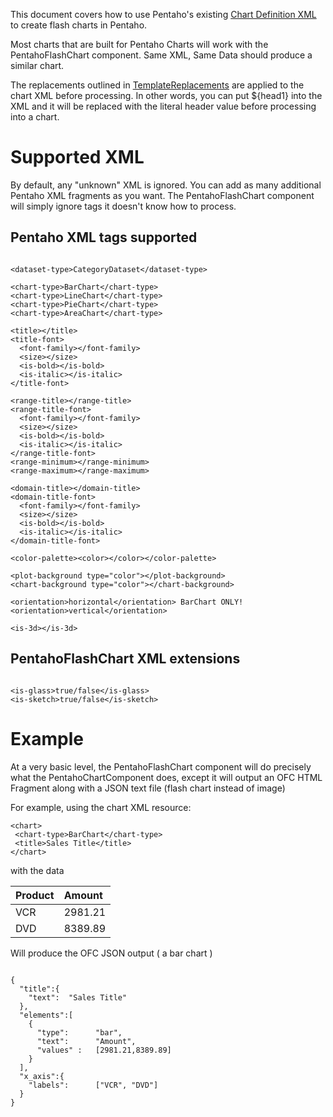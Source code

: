 This document covers how to use Pentaho's existing [Chart Definition XML](http://wiki.pentaho.com/display/ServerDoc2x/Chart+Properties+Reference) to create flash charts in Pentaho.

Most charts that are built for Pentaho Charts will work with the PentahoFlashChart component.  Same XML, Same Data should produce a similar chart.

The replacements outlined in [TemplateReplacements](TemplateReplacements.md) are applied to the chart XML before processing.  In other words, you can put ${head1} into the XML and it will be replaced with the literal header value before processing into a chart.

# Supported XML #

By default, any "unknown" XML is ignored.  You can add as many additional Pentaho XML fragments as you want.  The PentahoFlashChart component will simply ignore tags it doesn't know how to process.

## Pentaho XML tags supported ##

```

<dataset-type>CategoryDataset</dataset-type>

<chart-type>BarChart</chart-type>
<chart-type>LineChart</chart-type>
<chart-type>PieChart</chart-type>
<chart-type>AreaChart</chart-type>

<title></title>
<title-font>
  <font-family></font-family>
  <size></size>
  <is-bold></is-bold>
  <is-italic></is-italic>
</title-font>

<range-title></range-title>
<range-title-font>
  <font-family></font-family>
  <size></size>
  <is-bold></is-bold>
  <is-italic></is-italic>
</range-title-font>
<range-minimum></range-minimum>
<range-maximum></range-maximum>

<domain-title></domain-title>
<domain-title-font>
  <font-family></font-family>
  <size></size>
  <is-bold></is-bold>
  <is-italic></is-italic>
</domain-title-font>

<color-palette><color></color></color-palette>

<plot-background type="color"></plot-background>
<chart-background type="color"></chart-background>

<orientation>horizontal</orientation> BarChart ONLY!
<orientation>vertical</orientation>

<is-3d></is-3d>

```

## PentahoFlashChart XML extensions ##

```

<is-glass>true/false</is-glass>
<is-sketch>true/false</is-sketch>

```


# Example #

At a very basic level, the PentahoFlashChart component will do precisely what the PentahoChartComponent does, except it will output an OFC HTML Fragment along with a JSON text file (flash chart instead of image)

For example, using the chart XML resource:

```
<chart>
 <chart-type>BarChart</chart-type>
 <title>Sales Title</title>
</chart>
```

with the data

|Product|Amount|
|:------|:-----|
|VCR    |2981.21|
|DVD    |8389.89|

Will produce the OFC JSON output ( a bar chart )

```

{
  "title":{
    "text":  "Sales Title"
  },
  "elements":[
    {
      "type":      "bar",
      "text":      "Amount",
      "values" :   [2981.21,8389.89]
    }
  ],
  "x_axis":{
    "labels":      ["VCR", "DVD"]
  }
}

```